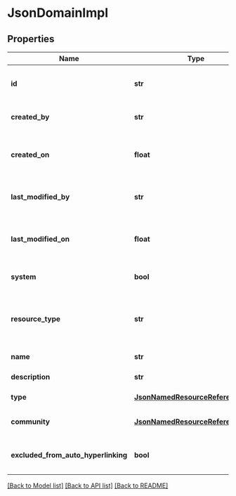 # JsonDomainImpl

## Properties
Name | Type | Description | Notes
------------ | ------------- | ------------- | -------------
**id** | **str** | The &lt;code&gt;id&lt;/code&gt; of the represented object (entity) | 
**created_by** | **str** | The id of the user that created this resource | [optional] 
**created_on** | **float** | The timestamp (in UTC time standard) of the creation of this resource | [optional] 
**last_modified_by** | **str** | The id of the user who modified this resource the last time | [optional] 
**last_modified_on** | **float** | The timestamp (in UTC time standard) of the last modification of this resource | [optional] 
**system** | **bool** | Whether this is a system resource or not | [optional] 
**resource_type** | **str** | The type of this resource, i.e. [Community, Asset, Domain, Attribute, Relation, WorkflowInstance] | [optional] 
**name** | **str** | The name of the resource | [optional] 
**description** | **str** | The description of the resource | [optional] 
**type** | [**JsonNamedResourceReferenceImpl**](JsonNamedResourceReferenceImpl.md) | The type of this domain | [optional] 
**community** | [**JsonNamedResourceReferenceImpl**](JsonNamedResourceReferenceImpl.md) | The community this domain is part of | [optional] 
**excluded_from_auto_hyperlinking** | **bool** | Whether this domain is excluded from hyperlinking or not | [optional] 

[[Back to Model list]](../README.md#documentation-for-models) [[Back to API list]](../README.md#documentation-for-api-endpoints) [[Back to README]](../README.md)


